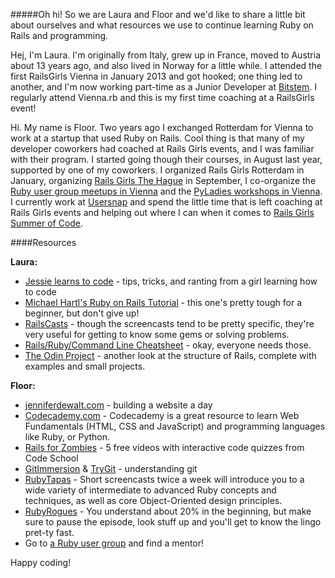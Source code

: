 #####Oh hi! So we are Laura and Floor and we'd like to share a little bit about ourselves and what resources we use to continue learning Ruby on Rails and programming.

Hej, I'm Laura. I'm originally from Italy, grew up in France, moved to Austria about 13 years ago, and also lived in Norway for a little while. I attended the first RailsGirls Vienna in January 2013 and got hooked; one thing led to another, and I'm now working part-time as a Junior Developer at [Bitstem][17]. I regularly attend Vienna.rb and this is my first time coaching at a RailsGirls event!  

Hi. My name is Floor. Two years ago I exchanged Rotterdam for Vienna to work at a startup that used Ruby on Rails. Cool thing is that many of my developer coworkers had coached at Rails Girls events, and I was familiar with their program. I started going though their courses, in August last year, supported by one of my coworkers. I organized Rails Girls Rotterdam in January, organizing [Rails Girls The Hague][1] in September, I co-organize the [Ruby user group meetups in Vienna][2] and the [PyLadies workshops in Vienna][3]. I currently work at [Usersnap][4] and spend the little time that is left coaching at Rails Girls events and helping out where I can when it comes to [Rails Girls Summer of Code][5].

####Resources

**Laura:**

- [Jessie learns to code][14] - tips, tricks, and ranting from a girl learning how to code
- [Michael Hartl's Ruby on Rails Tutorial][15] - this one's pretty tough for a beginner, but don't give up!
- [RailsCasts][16] - though the screencasts tend to be pretty specific, they're very useful for getting to know some gems or solving problems.
- [Rails/Ruby/Command Line Cheatsheet][17] - okay, everyone needs those.
- [The Odin Project][18] - another look at the structure of Rails, complete with examples and small projects.

**Floor:**

- [jenniferdewalt.com][6] - building a website a day  
- [Codecademy.com][7] - Codecademy is a great resource to learn Web Fundamentals (HTML, CSS and JavaScript) and programming languages like Ruby, or Python.
- [Rails for Zombies][8] - 5 free videos with interactive code quizzes from Code School  
- [GitImmersion][9] & [TryGit][13] - understanding git  
- [RubyTapas][10] - Short screencasts twice a week will introduce you to a wide variety of intermediate to advanced Ruby concepts and techniques, as well as core Object-Oriented design principles.  
- [RubyRogues][11] - You understand about 20% in the beginning, but make sure to pause the episode, look stuff up and you'll get to know the lingo pret-ty fast. 
- Go to [a Ruby user group][12] and find a mentor!

Happy coding!

[1]: http://railsgirls.com/thehague
[2]: http://vienna-rb.at
[3]: http://www.meetup.com/PyLadies-Vienna/
[4]: http://usersnap.com
[5]: http://railsgirlssummerofcode.org/
[17]: http://bitstem.com/

[6]: http://blog.jenniferdewalt.com/
[7]: http://www.codecademy.com/
[8]: http://railsforzombies.org/
[9]: http://gitimmersion.com/
[10]: http://www.rubytapas.com/
[11]: http://rubyrogues.com/
[12]: http://rubyusergroups.org/
[13]: http://www.codeschool.com/courses/try-git

[14]: http://jessiecodes.wordpress.com/
[15]: http://ruby.railstutorial.org/ruby-on-rails-tutorial-book
[16]: http://railscasts.com/
[17]: http://pragtob.github.io/rails-beginner-cheatsheet/
[18]: http://www.theodinproject.com/courses/ruby-on-rails/lessons